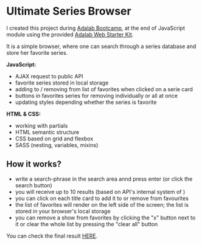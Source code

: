 # Ultimate Series Browser

I created this project during [Adalab Bootcamp](https://adalab.es/), at the end of JavaScript module using the provided [Adalab Web Starter Kit](https://github.com/Adalab/adalab-web-starter-kit).

It is a simple browser, where one can search through a series database and store her favorite series.

**JavaScript:**

- AJAX request to public API
- favorite series stored in local storage
- adding to / removing from list of favorites when clicked on a serie card
- buttons in favorites series for removing individually or all at once
- updating styles depending whether the series is favorite

**HTML & CSS:**

- working with partials
- HTML semantic structure
- CSS based on grid and flexbox
- SASS (nesting, variables, mixins)

## How it works?

- write a search-phrase in the search area annd press enter (or click the search button)
- you will receive up to 10 results (based on API's internal system of )
- you can click on each title card to add it to or remove from favourites
- the list of favorites will render on the left side of the screen; the list is stored in your browser's local storage
- you can remove a show from favorites by clicking the "x" button next to it or clear the whole list by pressing the "clear all" button

You can check the final result [HERE](http://beta.adalab.es/modulo-2-evaluacion-final-marcjnn/).
